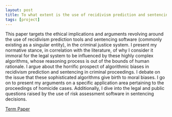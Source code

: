 ```yaml
---
layout: post
title: To what extent is the use of recidivism prediction and sentencing software in the criminal justice system justified from an ethical perspective?  
tags: [project]
---
```


This paper targets the ethical implications and arguments revolving around the use of recidivism prediction tools and sentencing software (commonly existing as a singular entity), in the criminal justice system. I present my normative stance, in correlation with the literature, of why I consider it immoral for the legal system to be influenced by these highly complex algorithms, whose reasoning process is out of the bounds of human rationale. I argue about the horrific prospect of algorithmic biases in recidivism prediction and sentencing in criminal proceedings. I debate on the issue that these sophisticated algorithms give birth to moral biases. I go on to present my arguments on a specific application area pertaining to the proceedings of homicide cases. Additionally, I dive into the legal and public questions raised by the use of risk assessment software in sentencing decisions.

<a href="/ethics_paper.pdf" target="_blank">Term Paper</a>
